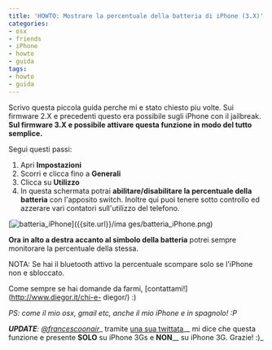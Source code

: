 ```yaml
---
title: 'HOWTO: Mostrare la percentuale della batteria di iPhone (3.X)'
categories:
- osx
- friends
- iPhone
- howto
- guida
tags:
- howto
- guida
---
```

Scrivo questa piccola guida perche mi e stato chiesto piu volte. Sui firmware
2.X e precedenti questo era possibile sugli iPhone con il jailbreak. **Sul
firmware 3.X e possibile attivare questa funzione in modo del tutto
semplice.**

Segui questi passi:

  1. Apri **Impostazioni**
  2. Scorri e clicca fino a **Generali**
  3. Clicca su **Utilizzo**
  4. In questa schermata potrai **abilitare/disabilitare la percentuale della batteria** con l'apposito switch. Inoltre qui puoi tenere sotto controllo ed azzerare vari contatori sull'utilizzo del telefono.
  

[![batteria_iPhone]({{site.url}}/images/batteria_iPhone.png)]({{site.url}}/ima
ges/batteria_iPhone.png)

**Ora in alto a destra accanto al simbolo della batteria** potrei sempre monitorare la percentuale della stessa.

NOTA: Se hai il bluetooth attivo la percentuale scompare solo se l'iPhone non
e sbloccato.

Come sempre se hai domande da farmi, [contattami!](http://www.diegor.it/chi-e-
diegor/) :)

_PS: come il mio osx, gmail etc, anche il mio iPhone e in spagnolo! :P_

_**UPDATE**: [@francescoonair](http://twitter.com/francescoonair)__ tramite
[una sua twittata](http://twitter.com/francescoonair/status/4122997911)__ mi
dice che questa funzione e presente **SOLO** su iPhone 3Gs e **NON**__ su
iPhone 3G. Grazie! :)_

